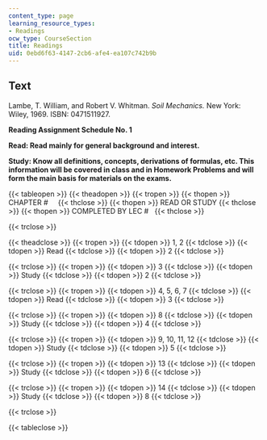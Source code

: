 ```yaml
---
content_type: page
learning_resource_types:
- Readings
ocw_type: CourseSection
title: Readings
uid: 0ebd6f63-4147-2cb6-afe4-ea107c742b9b
---
```


Text
----

Lambe, T. William, and Robert V. Whitman. _Soil Mechanics._ New York: Wiley, 1969. ISBN: 0471511927.

**Reading Assignment Schedule No. 1**

**Read: Read mainly for general background and interest.**

**Study: Know all definitions, concepts, derivations of formulas, etc. This information will be covered in class and in Homework Problems and will form the main basis for materials on the exams.**

{{< tableopen >}}
{{< theadopen >}}
{{< tropen >}}
{{< thopen >}}
CHAPTER #    
{{< thclose >}}
{{< thopen >}}
READ OR STUDY
{{< thclose >}}
{{< thopen >}}
COMPLETED BY LEC #  
{{< thclose >}}

{{< trclose >}}

{{< theadclose >}}
{{< tropen >}}
{{< tdopen >}}
1, 2
{{< tdclose >}}
{{< tdopen >}}
Read
{{< tdclose >}}
{{< tdopen >}}
2
{{< tdclose >}}

{{< trclose >}}
{{< tropen >}}
{{< tdopen >}}
3
{{< tdclose >}}
{{< tdopen >}}
Study
{{< tdclose >}}
{{< tdopen >}}
2
{{< tdclose >}}

{{< trclose >}}
{{< tropen >}}
{{< tdopen >}}
4, 5, 6, 7
{{< tdclose >}}
{{< tdopen >}}
Read
{{< tdclose >}}
{{< tdopen >}}
3
{{< tdclose >}}

{{< trclose >}}
{{< tropen >}}
{{< tdopen >}}
8
{{< tdclose >}}
{{< tdopen >}}
Study
{{< tdclose >}}
{{< tdopen >}}
4
{{< tdclose >}}

{{< trclose >}}
{{< tropen >}}
{{< tdopen >}}
9, 10, 11, 12
{{< tdclose >}}
{{< tdopen >}}
Study
{{< tdclose >}}
{{< tdopen >}}
5
{{< tdclose >}}

{{< trclose >}}
{{< tropen >}}
{{< tdopen >}}
13
{{< tdclose >}}
{{< tdopen >}}
Study
{{< tdclose >}}
{{< tdopen >}}
6
{{< tdclose >}}

{{< trclose >}}
{{< tropen >}}
{{< tdopen >}}
14
{{< tdclose >}}
{{< tdopen >}}
Study
{{< tdclose >}}
{{< tdopen >}}
8
{{< tdclose >}}

{{< trclose >}}

{{< tableclose >}}